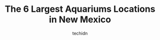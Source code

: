 ---
layout: ampstory
image: https://i0.wp.com/paketmu.com/wp-content/uploads/2023/06/spring-river-zoo-0-in-new-mexico-1686370901.jpeg?resize=640,853
author: techidn
featured: false
description: Explore the diverse Aquarium scene in New Mexico, home to an incredible selection of 6 establishments catering to every taste. Whether youre in search of iconic favorites or undiscovered tr
title: The 6 Largest Aquariums Locations in New Mexico
cover:
   title: The 6 Largest Aquariums Locations in New Mexico
   subtitle: RICKPATE
   background: https://paketmu.com/wp-content/uploads/2023/06/spring-river-zoo-0-in-new-mexico-1686370901.jpeg

pages: 
 - layout: thirds
   top: <h1>#1 ABQ BioPark Zoo</h1>
   bottom: "<p>Weve been coming here for years and its a nice outing each time, The park has seen some upgrades with some currently in progress, which is nice to see.The animals appea</p>"
   background: https://paketmu.com/wp-content/uploads/2023/06/spring-river-zoo-1-in-new-mexico-1686370902.jpeg
   backgroundblur: true
 - layout: thirds
   top: <h1>#2 ABQ BioPark Aquarium</h1>
   bottom: "<p>Great place to bring the kiddos! Parking is tight and if you find one under the sun guard grab it! Just wish it was bigger! The aquarium is pretty small, you will walk ar</p>"
   background: https://paketmu.com/wp-content/uploads/2023/06/spring-river-zoo-2-in-new-mexico-1686370903.jpeg
   cta:
      link: https://paketmu.com/the-6-largest-aquariums-locations-in-new-mexico/
      text: The 6 Largest Aquariums Locations in New Mexico
 - layout: thirds
   top: <h1>#3 Alameda Park Zoo</h1>
   bottom: "<p>Admission is super affordable. I love that the zoo is like a walk in the park. The monkeys were adorable and very interactive. You can feed the ducks which is behind the </p>"
   background: https://paketmu.com/wp-content/uploads/2023/06/spring-river-zoo-3-in-new-mexico-1686370904.jpeg
   cta:
      link: https://paketmu.com/the-6-largest-aquariums-locations-in-new-mexico/
      text: The 6 Largest Aquariums Locations in New Mexico
 - layout: thirds
   top: <h1>#4 Spring River Zoo</h1>
   bottom: "<p>1306 E College Blvd, Roswell, NM 88201, United States</p>"
   background: https://images.unsplash.com/photo-1595364397663-fca4f075d796?ixlib=rb-4.0.3&ixid=MnwxMjA3fDB8MHxwaG90by1wYWdlfHx8fGVufDB8fHx8&auto=format&fit=crop&w=640&h=853&q=80
   cta:
      link: https://paketmu.com/the-6-largest-aquariums-locations-in-new-mexico/
      text: The 6 Largest Aquariums Locations in New Mexico
 - layout: thirds
   top: <h1>#5 Hillcrest Park Zoo</h1>
   bottom: "<p>1208 N Norris St, Clovis, NM 88101, United States</p>"
   background: https://images.unsplash.com/photo-1541356665065-22676f35dd40?ixlib=rb-4.0.3&ixid=MnwxMjA3fDB8MHxwaG90by1wYWdlfHx8fGVufDB8fHx8&auto=format&fit=crop&w=640&h=853&q=80
   cta:
      link: https://paketmu.com/the-6-largest-aquariums-locations-in-new-mexico/
      text: The 6 Largest Aquariums Locations in New Mexico
 - layout: thirds
   top: <h1>#6 Albuquerque Zoo - Asia</h1>
   bottom: "<p>898 12th St SW, Albuquerque, NM 87102, United States</p>"
   background: https://images.unsplash.com/photo-1518640467707-6811f4a6ab73?ixlib=rb-4.0.3&ixid=MnwxMjA3fDB8MHxwaG90by1wYWdlfHx8fGVufDB8fHx8&auto=format&fit=crop&w=640&h=853&q=80
   cta:
      link: https://paketmu.com/the-6-largest-aquariums-locations-in-new-mexico/
      text: The 6 Largest Aquariums Locations in New Mexico

 - layout: thirds
   middle: Continue reading...
   background: https://images.unsplash.com/photo-1602536052359-ef94c21c5948?ixlib=rb-4.0.3&ixid=MnwxMjA3fDB8MHxwaG90by1wYWdlfHx8fGVufDB8fHx8&auto=format&fit=crop&w=640&h=853&q=80
   cta:
      link: https://paketmu.com/the-6-largest-aquariums-locations-in-new-mexico/
      text: The 6 Largest Aquariums Locations in New Mexico
      
---